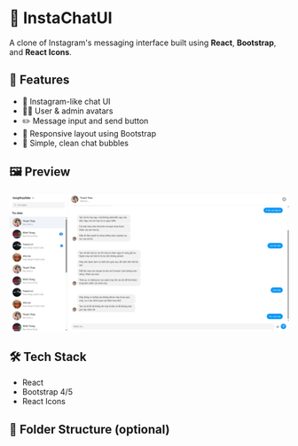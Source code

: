 # 💬 InstaChatUI

A clone of Instagram's messaging interface built using **React**, **Bootstrap**, and **React Icons**.

## 🚀 Features

- 💬 Instagram-like chat UI
- 🧑‍💻 User & admin avatars
- ✏️ Message input and send button
- 🎯 Responsive layout using Bootstrap
- 💅 Simple, clean chat bubbles

## 🖼️ Preview

![Chat Preview](/src/assets/clone_instagram.png)

## 🛠 Tech Stack

- React
- Bootstrap 4/5
- React Icons

## 📂 Folder Structure (optional)

